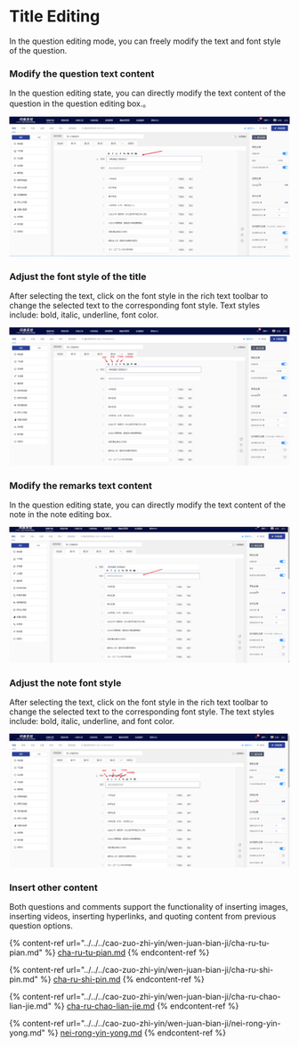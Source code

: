 # Title Editing

In the question editing mode, you can freely modify the text and font style of the question.

### Modify the question text content

In the question editing state, you can directly modify the text content of the question in the question editing box.。

![Modify the question text content](../../../.gitbook/assets/Snipaste_2023-10-08_10-12-02.png)

### Adjust the font style of the title

After selecting the text, click on the font style in the rich text toolbar to change the selected text to the corresponding font style. Text styles include: bold, italic, underline, font color.

![Adjust font style](../../../.gitbook/assets/Snipaste_2023-10-08_10-15-07.png)

### Modify the remarks text content

In the question editing state, you can directly modify the text content of the note in the note editing box.

![Modify the remarks text content](../../../.gitbook/assets/Snipaste_2023-10-08_10-16-20.png)

### Adjust the note font style

After selecting the text, click on the font style in the rich text toolbar to change the selected text to the corresponding font style. The text styles include: bold, italic, underline, and font color.

![Adjust the note font style](../../../.gitbook/assets/Snipaste_2023-10-08_10-18-41.png)

### Insert other content

Both questions and comments support the functionality of inserting images, inserting videos, inserting hyperlinks, and quoting content from previous question options.

{% content-ref url="../../../cao-zuo-zhi-yin/wen-juan-bian-ji/cha-ru-tu-pian.md" %}
[cha-ru-tu-pian.md](../../../cao-zuo-zhi-yin/wen-juan-bian-ji/cha-ru-tu-pian.md)
{% endcontent-ref %}

{% content-ref url="../../../cao-zuo-zhi-yin/wen-juan-bian-ji/cha-ru-shi-pin.md" %}
[cha-ru-shi-pin.md](../../../cao-zuo-zhi-yin/wen-juan-bian-ji/cha-ru-shi-pin.md)
{% endcontent-ref %}

{% content-ref url="../../../cao-zuo-zhi-yin/wen-juan-bian-ji/cha-ru-chao-lian-jie.md" %}
[cha-ru-chao-lian-jie.md](../../../cao-zuo-zhi-yin/wen-juan-bian-ji/cha-ru-chao-lian-jie.md)
{% endcontent-ref %}

{% content-ref url="../../../cao-zuo-zhi-yin/wen-juan-bian-ji/nei-rong-yin-yong.md" %}
[nei-rong-yin-yong.md](../../../cao-zuo-zhi-yin/wen-juan-bian-ji/nei-rong-yin-yong.md)
{% endcontent-ref %}
